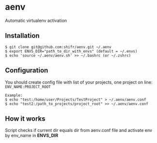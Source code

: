 # aenv
Automatic virtualenv activation

## Installation

    $ git clone git@github.com:shifr/aenv.git ~/.aenv
    $ export ENVS_DIR="path_to_dir_with_envs" (default = ~/.envs)
    $ echo 'source ~/.aenv/aenv.sh' >> ~/.bashrc (or ~/.zshrc)

## Configuration
  You should create config file with list of your projects, one project on line:
    ```ENV_NAME:PROJECT_ROOT```
    
    Example:
    $ echo "test:/home/user/Projects/TestProject" > ~/.aenv/aenv.conf
    $ echo "test2:/path_to_projects/project_root" >> ~/.aenv/aenv.conf

## How it works
  
  Script checks if current dir equals dir from aenv.conf file and activate env by env_name in **ENVS_DIR**
